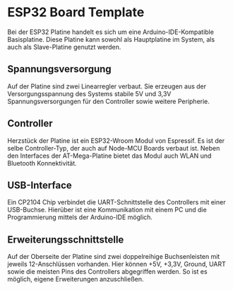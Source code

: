 # ESP32 Board Template

Bei der ESP32 Platine handelt es sich um eine Arduino-IDE-Kompatible Basisplatine.
Diese Platine kann sowohl als Hauptplatine im System, als auch als Slave-Platine genutzt werden.

## Spannungsversorgung
Auf der Platine sind zwei Linearregler verbaut. Sie erzeugen aus der Versorgungsspannung des Systems stabile 5V und 3,3V Spannungsversorgungen für den Controller sowie weitere Peripherie.

## Controller
Herzstück der Platine ist ein ESP32-Wroom Modul von Espressif. Es ist der selbe Controller-Typ, der auch auf Node-MCU Boards verbaut ist.
Neben den Interfaces der AT-Mega-Platine bietet das Modul auch WLAN und Bluetooth Konnektivität.

## USB-Interface
Ein CP2104 Chip verbindet die UART-Schnittstelle des Controllers mit einer USB-Buchse. Hierüber ist eine Kommunikation mit einem PC und die Programmierung mittels der Arduino-IDE möglich.

## Erweiterungsschnittstelle
Auf der Oberseite der Platine sind zwei doppelreihige Buchsenleisten mit jeweils 12-Anschlüssen vorhanden. Hier können +5V, +3,3V, Ground, UART sowie die meisten Pins des Controllers abgegriffen werden.
So ist es möglich, eigene Erweiterungen anzuschließen.
